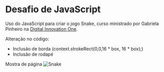 # Desafio de JavaScript

Uso do JavaScript para criar o jogo Snake, curso ministrado por Gabriela Pinheiro na [Digital Innovation One](https://www.digitalinnovation.one/ "Digital Innovation One").

Alteração no código:
 - Inclusão de borda (context.strokeRect(0,0,16 * box, 16 * box);)
 - Inclusão de rodapé

Mostra de página
![Snake](https://i.imgur.com/BEL8Gh4.png "Snake")
